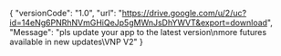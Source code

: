  {
 "versionCode": "1.0",
 "url": "https://drive.google.com/u/2/uc?id=14eNg6PNRhNVmGHiQeJp5gMWnJsDhYWVT&export=download",
 "Message": "pls update your app to the latest version\nmore futures available in new updates\VNP V2"
 }
